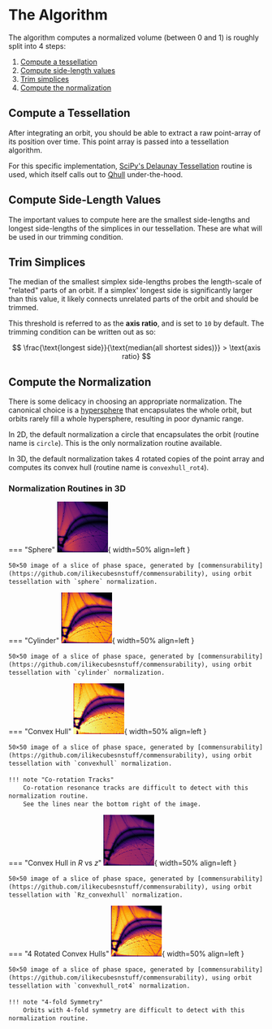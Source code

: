 # The Algorithm

The algorithm computes a normalized volume (between 0 and 1) is roughly split into 4 steps:

1. [Compute a tessellation](algorithm.md#compute-a-tessellation)
2. [Compute side-length values](algorithm.md#compute-side-length-values)
3. [Trim simplices](algorithm.md#trim-simplices)
3. [Compute the normalization](algorithm.md#compute-the-normalization)

## Compute a Tessellation

After integrating an orbit, you should be able to extract a raw point-array of its position over time.
This point array is passed into a tessellation algorithm.

For this specific implementation, [SciPy's Delaunay Tessellation](https://docs.scipy.org/doc/scipy/reference/generated/scipy.spatial.Delaunay.html) routine is used, which itself calls out to [Qhull](http://www.qhull.org/) under-the-hood.

## Compute Side-Length Values

The important values to compute here are the smallest side-lengths and longest side-lengths of the simplices in our tessellation.
These are what will be used in our trimming condition.

## Trim Simplices

The median of the smallest simplex side-lengths probes the length-scale of "related" parts of an orbit.
If a simplex' longest side is significantly larger than this value, it likely connects unrelated parts of the orbit and should be trimmed.

This threshold is referred to as the **axis ratio**, and is set to `10` by default.
The trimming condition can be written out as so:

$$ \frac{\text{longest side}}{\text{median(all shortest sides)}} > \text{axis ratio} $$

## Compute the Normalization

There is some delicacy in choosing an appropriate normalization.
The canonical choice is a [hypersphere](https://en.wikipedia.org/wiki/N-sphere) that encapsulates the whole orbit, but orbits rarely fill a whole hypersphere, resulting in poor dynamic range.

In 2D, the default normalization a circle that encapsulates the orbit (routine name is `circle`).
This is the only normalization routine available.

In 3D, the default normalization takes 4 rotated copies of the point array and computes its convex hull (routine name is `convexhull_rot4`).

### Normalization Routines in 3D

=== "Sphere"
    ![Phase space commensurability diagram with "sphere" normalization routine](sphere.png){ width=50% align=left }

    50×50 image of a slice of phase space, generated by [commensurability](https://github.com/ilikecubesnstuff/commensurability), using orbit tessellation with `sphere` normalization.

=== "Cylinder"
    ![Phase space commensurability diagram with "cylinder" normalization routine](cylinder.png){ width=50% align=left }

    50×50 image of a slice of phase space, generated by [commensurability](https://github.com/ilikecubesnstuff/commensurability), using orbit tessellation with `cylinder` normalization.

=== "Convex Hull"
    ![Phase space commensurability diagram with "convexhull" normalization routine](convexhull.png){ width=50% align=left }

    50×50 image of a slice of phase space, generated by [commensurability](https://github.com/ilikecubesnstuff/commensurability), using orbit tessellation with `convexhull` normalization.

    !!! note "Co-rotation Tracks"
        Co-rotation resonance tracks are difficult to detect with this normalization routine.
        See the lines near the bottom right of the image.

=== "Convex Hull in $R$ vs $z$"
    ![Phase space commensurability diagram with "Rz_convexhull" normalization routine](Rz_convexhull.png){ width=50% align=left }

    50×50 image of a slice of phase space, generated by [commensurability](https://github.com/ilikecubesnstuff/commensurability), using orbit tessellation with `Rz_convexhull` normalization.

=== "4 Rotated Convex Hulls"
    ![Phase space commensurability diagram with "convexhull_rot4" normalization routine](convexhull_rot4.png){ width=50% align=left }

    50×50 image of a slice of phase space, generated by [commensurability](https://github.com/ilikecubesnstuff/commensurability), using orbit tessellation with `convexhull_rot4` normalization.

    !!! note "4-fold Symmetry"
        Orbits with 4-fold symmetry are difficult to detect with this normalization routine.
